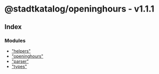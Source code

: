 
# @stadtkatalog/openinghours - v1.1.1

## Index

### Modules

* ["helpers"](modules/_helpers_.md)
* ["openinghours"](modules/_openinghours_.md)
* ["parser"](modules/_parser_.md)
* ["types"](modules/_types_.md)
